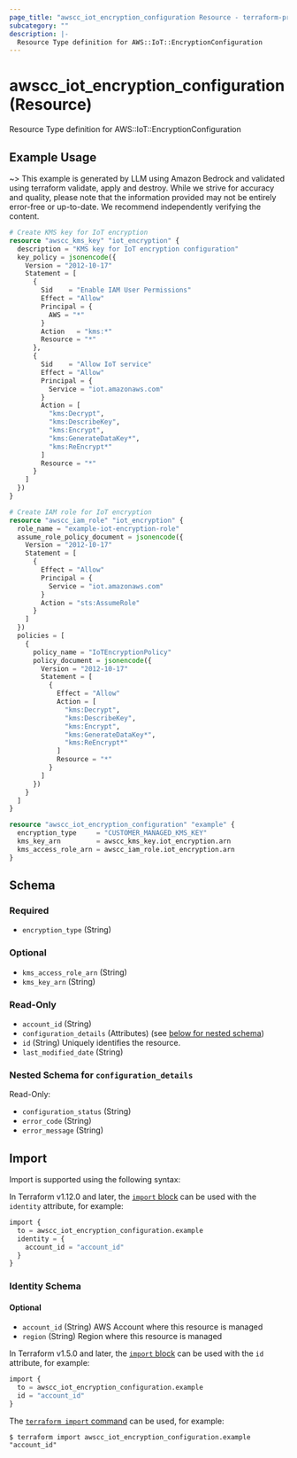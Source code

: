 ```yaml
---
page_title: "awscc_iot_encryption_configuration Resource - terraform-provider-awscc"
subcategory: ""
description: |-
  Resource Type definition for AWS::IoT::EncryptionConfiguration
---
```


# awscc_iot_encryption_configuration (Resource)

Resource Type definition for AWS::IoT::EncryptionConfiguration

## Example Usage

~> This example is generated by LLM using Amazon Bedrock and validated using terraform validate, apply and destroy. While we strive for accuracy and quality, please note that the information provided may not be entirely error-free or up-to-date. We recommend independently verifying the content.

```terraform
# Create KMS key for IoT encryption
resource "awscc_kms_key" "iot_encryption" {
  description = "KMS key for IoT encryption configuration"
  key_policy = jsonencode({
    Version = "2012-10-17"
    Statement = [
      {
        Sid    = "Enable IAM User Permissions"
        Effect = "Allow"
        Principal = {
          AWS = "*"
        }
        Action   = "kms:*"
        Resource = "*"
      },
      {
        Sid    = "Allow IoT service"
        Effect = "Allow"
        Principal = {
          Service = "iot.amazonaws.com"
        }
        Action = [
          "kms:Decrypt",
          "kms:DescribeKey",
          "kms:Encrypt",
          "kms:GenerateDataKey*",
          "kms:ReEncrypt*"
        ]
        Resource = "*"
      }
    ]
  })
}

# Create IAM role for IoT encryption
resource "awscc_iam_role" "iot_encryption" {
  role_name = "example-iot-encryption-role"
  assume_role_policy_document = jsonencode({
    Version = "2012-10-17"
    Statement = [
      {
        Effect = "Allow"
        Principal = {
          Service = "iot.amazonaws.com"
        }
        Action = "sts:AssumeRole"
      }
    ]
  })
  policies = [
    {
      policy_name = "IoTEncryptionPolicy"
      policy_document = jsonencode({
        Version = "2012-10-17"
        Statement = [
          {
            Effect = "Allow"
            Action = [
              "kms:Decrypt",
              "kms:DescribeKey",
              "kms:Encrypt",
              "kms:GenerateDataKey*",
              "kms:ReEncrypt*"
            ]
            Resource = "*"
          }
        ]
      })
    }
  ]
}

resource "awscc_iot_encryption_configuration" "example" {
  encryption_type     = "CUSTOMER_MANAGED_KMS_KEY"
  kms_key_arn         = awscc_kms_key.iot_encryption.arn
  kms_access_role_arn = awscc_iam_role.iot_encryption.arn
}
```

<!-- schema generated by tfplugindocs -->
## Schema

### Required

- `encryption_type` (String)

### Optional

- `kms_access_role_arn` (String)
- `kms_key_arn` (String)

### Read-Only

- `account_id` (String)
- `configuration_details` (Attributes) (see [below for nested schema](#nestedatt--configuration_details))
- `id` (String) Uniquely identifies the resource.
- `last_modified_date` (String)

<a id="nestedatt--configuration_details"></a>
### Nested Schema for `configuration_details`

Read-Only:

- `configuration_status` (String)
- `error_code` (String)
- `error_message` (String)

## Import

Import is supported using the following syntax:

In Terraform v1.12.0 and later, the [`import` block](https://developer.hashicorp.com/terraform/language/import) can be used with the `identity` attribute, for example:

```terraform
import {
  to = awscc_iot_encryption_configuration.example
  identity = {
    account_id = "account_id"
  }
}
```

<!-- schema generated by tfplugindocs -->
### Identity Schema


#### Optional

- `account_id` (String) AWS Account where this resource is managed
- `region` (String) Region where this resource is managed

In Terraform v1.5.0 and later, the [`import` block](https://developer.hashicorp.com/terraform/language/import) can be used with the `id` attribute, for example:

```terraform
import {
  to = awscc_iot_encryption_configuration.example
  id = "account_id"
}
```

The [`terraform import` command](https://developer.hashicorp.com/terraform/cli/commands/import) can be used, for example:

```shell
$ terraform import awscc_iot_encryption_configuration.example "account_id"
```
